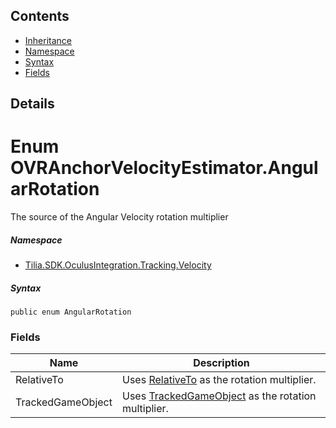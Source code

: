 ## Contents

* [Inheritance]
* [Namespace]
* [Syntax]
* [Fields]

## Details

# Enum OVRAnchorVelocityEstimator.AngularRotation

The source of the Angular Velocity rotation multiplier

##### Namespace

* [Tilia.SDK.OculusIntegration.Tracking.Velocity]

##### Syntax

```
public enum AngularRotation
```

### Fields

| Name | Description |
| --- | --- |
| RelativeTo | Uses [RelativeTo] as the rotation multiplier. |
| TrackedGameObject | Uses [TrackedGameObject] as the rotation multiplier. |

[Tilia.SDK.OculusIntegration.Tracking.Velocity]: README.md
[RelativeTo]: OVRAnchorVelocityEstimator.AngularRotation.md#RelativeTo
[TrackedGameObject]: OVRAnchorVelocityEstimator.AngularRotation.md#TrackedGameObject
[Inheritance]: #Inheritance
[Namespace]: #Namespace
[Syntax]: #Syntax
[Fields]: #Fields
